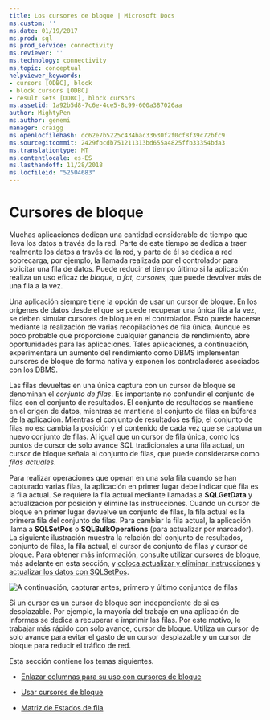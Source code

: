 ```yaml
---
title: Los cursores de bloque | Microsoft Docs
ms.custom: ''
ms.date: 01/19/2017
ms.prod: sql
ms.prod_service: connectivity
ms.reviewer: ''
ms.technology: connectivity
ms.topic: conceptual
helpviewer_keywords:
- cursors [ODBC], block
- block cursors [ODBC]
- result sets [ODBC], block cursors
ms.assetid: 1a92b5d8-7c6e-4ce5-8c99-600a387026aa
author: MightyPen
ms.author: genemi
manager: craigg
ms.openlocfilehash: dc62e7b5225c434bac33630f2f0cf8f39c72bfc9
ms.sourcegitcommit: 2429fbcdb751211313bd655a4825ffb33354bda3
ms.translationtype: MT
ms.contentlocale: es-ES
ms.lasthandoff: 11/28/2018
ms.locfileid: "52504683"
---
```

# <a name="block-cursors"></a>Cursores de bloque
Muchas aplicaciones dedican una cantidad considerable de tiempo que lleva los datos a través de la red. Parte de este tiempo se dedica a traer realmente los datos a través de la red, y parte de él se dedica a red sobrecarga, por ejemplo, la llamada realizada por el controlador para solicitar una fila de datos. Puede reducir el tiempo último si la aplicación realiza un uso eficaz de *bloque,* o *fat,* *cursores,* que puede devolver más de una fila a la vez.  
  
 Una aplicación siempre tiene la opción de usar un cursor de bloque. En los orígenes de datos desde el que se puede recuperar una única fila a la vez, se deben simular cursores de bloque en el controlador. Esto puede hacerse mediante la realización de varias recopilaciones de fila única. Aunque es poco probable que proporcione cualquier ganancia de rendimiento, abre oportunidades para las aplicaciones. Tales aplicaciones, a continuación, experimentará un aumento del rendimiento como DBMS implementan cursores de bloque de forma nativa y exponen los controladores asociados con los DBMS.  
  
 Las filas devueltas en una única captura con un cursor de bloque se denominan el *conjunto de filas*. Es importante no confundir el conjunto de filas con el conjunto de resultados. El conjunto de resultados se mantiene en el origen de datos, mientras se mantiene el conjunto de filas en búferes de la aplicación. Mientras el conjunto de resultados es fijo, el conjunto de filas no es: cambia la posición y el contenido de cada vez que se captura un nuevo conjunto de filas. Al igual que un cursor de fila única, como los puntos de cursor de solo avance SQL tradicionales a una fila actual, un cursor de bloque señala al conjunto de filas, que puede considerarse como *filas actuales*.  
  
 Para realizar operaciones que operan en una sola fila cuando se han capturado varias filas, la aplicación en primer lugar debe indicar qué fila es la fila actual. Se requiere la fila actual mediante llamadas a **SQLGetData** y actualización por posición y elimine las instrucciones. Cuando un cursor de bloque en primer lugar devuelve un conjunto de filas, la fila actual es la primera fila del conjunto de filas. Para cambiar la fila actual, la aplicación llama a **SQLSetPos** o **SQLBulkOperations** (para actualizar por marcador). La siguiente ilustración muestra la relación del conjunto de resultados, conjunto de filas, la fila actual, el cursor de conjunto de filas y cursor de bloque. Para obtener más información, consulte [utilizar cursores de bloque](../../../odbc/reference/develop-app/using-block-cursors.md), más adelante en esta sección, y [coloca actualizar y eliminar instrucciones](../../../odbc/reference/develop-app/positioned-update-and-delete-statements.md) y [actualizar los datos con SQLSetPos](../../../odbc/reference/develop-app/updating-data-with-sqlsetpos.md).  
  
 ![A continuación, capturar antes, primero y último conjuntos de filas](../../../odbc/reference/develop-app/media/pr20_2.gif "pr20_2")  
  
 Si un cursor es un cursor de bloque son independiente de si es desplazable. Por ejemplo, la mayoría del trabajo en una aplicación de informes se dedica a recuperar e imprimir las filas. Por este motivo, le trabajar más rápido con solo avance, cursor de bloque. Utiliza un cursor de solo avance para evitar el gasto de un cursor desplazable y un cursor de bloque para reducir el tráfico de red.  
  
 Esta sección contiene los temas siguientes.  
  
-   [Enlazar columnas para su uso con cursores de bloque](../../../odbc/reference/develop-app/binding-columns-for-use-with-block-cursors.md)  
  
-   [Usar cursores de bloque](../../../odbc/reference/develop-app/using-block-cursors.md)  
  
-   [Matriz de Estados de fila](../../../odbc/reference/develop-app/row-status-array.md)
